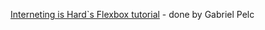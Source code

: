 [Interneting is Hard`s Flexbox tutorial](https://internetingishard.netlify.app/html-and-css/flexbox/index.html) - done by Gabriel Pelc
